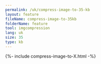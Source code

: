 ```yaml
---
permalink: /uk/compress-image-to-35-kb
layout: feature
fileName: compress-image-to-35kb
folderName: feature
tool: imgcompression
lang: uk
size: 35
type: kb
---
```


{%- include compress-image-to-X.html -%}
